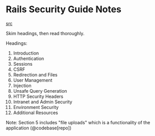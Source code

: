# Rails Security Guide Notes
[src](https://guides.rubyonrails.org/security.html)

Skim headings, then read thoroughly.

Headings:
1. Introduction
2. Authentication
3. Sessions
4. CSRF
5. Redirection and Files
6. User Management
7. Injection
8. Unsafe Query Generation
9. HTTP Security Headers
10. Intranet and Admin Security
11. Environment Security
12. Additional Resources

Note: Section 5 includes "file uploads" which is a functionality of the application (@codebase[repo])

